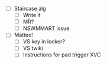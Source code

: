 - [ ] Staircase alg
  - [ ] Write it
  - [ ] MR?
  - [ ] NSWMMART issue
- [ ] Matteo!
  - [ ] VS key in locker?
  - [ ] VS twiki
  - [ ] Instructions for pad trigger XVC
